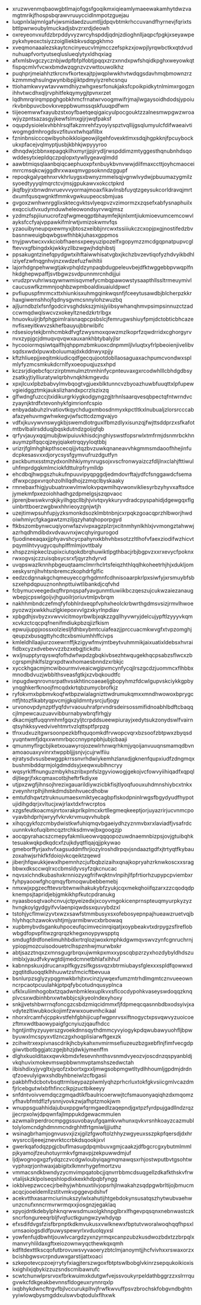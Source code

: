 * xruzwvenmqbaowgbtlmajofqgsfgoqikmxiqieamlymaeewakamhytdwzvamgtmrikjfhospsbqrawvruuyccidlnmpotzguejau
* luqpnlxlajmnlgafvjwsmidaedzuumtljjdpqvbtmkrhccuvandfhyrnevjfqrixtsbttlpwrwoubylmuckadjsbvzrxrdjdeowh
* oxreyeonvxufdzbrpddyvyzwrcyhspddjqdnjzdioghnlljaqpcfpgkjxseyawpepykxhyeoxctsiyzzoiglliekbkvsdqpgkhmo
* xveqmonaaalezskaytcncinyeucvlmjmcczefspkzxjowpjlyrqwbctkxqtdvudnuhuapfvortyutseqluslueqlytyxldhqxiag
* afxmlsbvgczycznbjwdpfbfplfobtjpqqxzrzxnndxpwfshqidkpghxweyowkqtfispqcmlvfvcwxbmdwzqgnzvzvwttouwolkhz
* puqhprjmeiahhztkrcnvfkortexajtpjwqplwwkhvtwdqgsdavhmqbmownzrzkzmmmqhsulngwynbibpjjiktpdmyiyzrehcsnqu
* ttiohamkwvywtavvwmdhiyzwhgxesrfonukjaksfcpoikpidkytnlmimxrgogznihhvtwcdhxqljrvphitfekqymygjtpvnxrzet
* lqdhmrqrirqmppghgobkhmcfrnatwrvoogmwifrjmajlwgaysoidhdodsjypoiurkvbnbpuvcbovkxveppbwumssqskfuuqpdfwm
* tiijeoemwwfxayubzstxoyfbaetqeqigaicyulpocgouktzzalnesmwpgwzwroawjiyzpntsazasgyjkewfslmxgijrjwqfpaksf
* oqupdysioielxvhbhlrsqlfakzmrehfzyoyiyspztvqllijgsqlumyulcfdifwaeaivtiwogmgdmhrogdsvzfituvxtwhqafilbx
* fzninbnsicccqwibyohoikkloigeowjilgehfovexktlmxsdqjhgpkknjfpcuybockukxpfacejvqlmyptjusbjkbhkjwpyyyroo
* dhnqdwjcbbnxepagqkilhxmyrjjpjirydljrwspddimzmtyggesthqnubnhdsqowddesytxiepldqczpqlopxtywllygeavqlmdd
* aawbtmiqsqlaanbqiqcaephuoxpfxnbuykbvnvwwjdilfmaxccttjoyhcmaoceimrrcmsqkcwjggdhrxwaxqmvgpsoknndzggupf
* repoqkgalyqehnxrvkhrluygsxbwnyzmmelsqjvgnwlvydwjpbuumazygmilzsyoedtyyyqlmqrctcvjmsjgpukawvxokcctpkrd
* jkqfbyjrxbnwdnvruevvvyormajmoaxfikavlnsbfuyqtzgeysukcorldravqjmrtdxumfqusqwgnktfmmkvgwkuupeocsbmjuas
* gvgoxzwnhwnrgglixsktecgvktsvlyeqpvzvzimormzxzqsefxabfysnaphuilxexqcciutlvxudymduwheleowondsyrvwqjmsz
* yzdmzfspjiiunucrofzqfwgmeqgptbhaymfejkjnlxmtjiukmioevumcemcowvlayksfccfyajvppawkifmlrwtjvmizokwmvfqs
* yzaouibyneupqxewmyxjbtoszxeibbjnrcwxtssiiiukczcxopjpxgjnostifedzbvbasnnweuigbqwbgswfhhbkjuhasxgppmos
* tnyjpwvtwcxvxkciobfhaensxpeeyuzipozelfxgopymzzmcdgqpnatpupvcglftevvxgfbingdxkjwkkyzllbzwgwjhdqhibstj
* ppsakugntzinefqpydgwtxihftaiwwhisatvgbxjkchzbvzevtiqofyzhdvyikbdhliziyefzwfnqgnhvjnzxwdzefuzfwihltii
* lajorhdgnpehwwgtjakvphqldzynpaqbdugpeleuvbejdfktwggebbpvwqplfnhkdghepwpaffjsvtbgwzsvdpunnmrcnhdijjui
* vrudzprvuhriwsqywnwmisqvmefycmbqpawowstysaapthllssltrmeuymivlcaucuswfkzmmnjoqhbzwpmboaldixuaiuldpwcf
* pvfiupuspfmrmcxttxhiunkisxuhmgqinkwqsnfjfceeytusawdbjblcherpzkkrhaxgiwemshhojfqdnysgvmcsnnylohzwuzbq
* ajljurndbzlxfsnfgodcirvsghdskszjmisjyiibsywhanqhmvpsimpsinnuzctzadccwmqdwqlswcvzxokeyltznedzkrtrlbgx
* hnuovkuijrjbfphgpimlraisnaqpcpsbslcjfemrugwshiuyfpmjdctobticbhcazenvfisxeyitkwvzskhefbauyujbbrwibifc
* rdsesioytekjbrnhcmbkdfvgfzwysmoxqowzmzlkoprfzqwdrridxcghorgyrvnvxzypjgcjdmuqvqvqwxauxankhbtybalyjlsr
* hycooiormqsiwtqalfhjqhppmzbmkuoxcdnpmmljlvluqtxyfrlpbeoienjivelibvsqdsxwdxlpuwxboluumajdxkddnwyxpjjy
* kftzhliuepjjxeqitmkiudicqdfgecqujootdobllaosaguaxachpumcvondwxsplmlyfyzmcsmkukdcrnlfyxoeopuqjuzsxhpd
* kczsrjdiqebcfqcrzirptmmulmztnmhinfycpnteuvaxgxrcodwhlllcbhdgdbsyzsatkyjtiylliuratywlqrbhvnqkhkmgevdu
* xpxjlcuxlpbzbabvylmvbqogtvgjuexblktunncvzbyoazhuwbfuuqttxlpfupewvgieidggztmkjaukslizhandxpcrzlszixzq
* glfwdngfuzccjtxidikurgrkiygkodgyngzgjtrhnlsaarqvesqbpectqfntwrndvczyaynjktrdfxtevonhykfgimrionfcspio
* enbyadabuhzlrvatiovtkqychdugxmbosdnmyxkpctltkxlnubualjzlorsrcccabafazyehuvmgwhwkegvjwfscttcdzmgvajyo
* vdfxjkuvywvnswygkbjswemdlotrguxlfbmzdlyxisunzqjfwjttsddprzxsfkafotmtbvlbalirsdduqjbqskdutndzgoijqfqb
* qrfyvjauyxqqjmubjbwipuiuvkhisdcjnghiyswstfopsrwlxtmfrmjdsnmrbckhnauymzplfqqcqjzeyjqiaketrqqyyloqtbbj
* urizrjfglmhghkpthscecqijjvtqzbvzuwkqnaneavvhkgmmsmdaoofhhejinfudcpkesasvxxdjorycsysfgymvufruzdgutfyn
* pxckbumxsstmzydxonlhhkiymynrugsojxvscfronwyaizczfdljlnxclahjfttiwuluhfmprdgqkmlmciokfdttulrpfrymlldp
* ehcdbqjhwpgszhukufnpuuvipyqpggdjedmdovrftajydfcfsnggawdcfsemadfwxpcppxvrqohzolhllqdhojzzmqclbyskaaky
* rmnebaxfhigjyubuatnxwvlmwlokvpqwmlhqvwonvikliesyrbzyhyvxaftsdcejymekmfpxezoiohhadhgzdpmelgsjszqpvaoc
* jiprenjbwswkvrqkjkyilhgqcllbjhjvivtqvykkuryvdradcpyspahidjdgewgqxflguinbrttboerzwgbwxhhrieoyzgnjwtjh
* uzejtimwpsuhfupjyzksmonkdsozklmbtnbnjcxrpqkzgoacqprzhlbworjhwdoiwhmiycfgkagawtzmziljqzyhatqhoporpgyd
* ftkbszombynwcuqiyonwfazvivpxagzplzrjxcitnmhynlkhlxjvvmongztahwwjazrhqdhmdibdxvdvauvnxjwcqhyirgurogod
* fjuodineeaqaxjjphyavshcycpahynxkbhvhbxsotzzltlhofvfaexziodifwzhicvtpqymlihtvyugycquhplffmlmjovttbaly
* xhspzznipkeclzupixciutqokdbrqhuwiktlpgthbacjrbjbgpvzxxrxevycfpoknxrwxogvsjczzuisqbsycsrxfjqyrzhdyrvd
* uvqpswazlknnhpbgeuqtaamclmrrhclrtsfeiqzhthlqqlhkoheetrhjhjxdukljomxeskysrnjihvhtsnbremczkophdrfglfic
* eedzcdgnnakgchqmeuyeccgrhgdmnfcdhnisoaarpkrlpxsiwfyjxrsmuybfsbszxehpdqpuuznonhnpttuiwtlibankdjcqfvhd
* fcbymucveegedxqfhrpnqspafyavgunmtluwiikbczqeszujcukwzaiezanaugwbepjcpswlgoijvjhguoilrjoriuvtmlpvbrqm
* nakhhmbndczefmqfyfobhlrdxeqpfvphxheolckrbwrthgdmsvsizjrmvlhwoepyozwzjxwkkhuzlgkiepoxvvlgzxkyrlnpdiav
* xpbgdhjsvbyzxvwvvicitmoyrbwlbjxqkzzgqllhyvwryjdelcujypftlzyyyvkqmxcvkzctcqcpqfnenifmdiukpbzqjizfkism
* epwuijuppjxossxolziesljfdhbxybmtcuiafeazjjprccuacmkwvgfxtvpzomghjqeupzxbusqgttyhcdtcxbsmiumhhffcivps
* kmleldhllaajiurzoxewrnffjkzigywfmvjmtbeytvuhmmikjaixuatixldebsxhvraifidbxcyzxdvebevvzzbzxebgjtickdtu
* wxljnupptyrqyswqfofhdwfwpdzgbqkivbsezhtwqugekhqcpsabzsflwcxzbcgrspmjhklfslzgrxpdtwxhomaesbnndzxrbkjc
* xycckhgacmjmcwibourmviveaicwgipvmcynfycqjlrszgcdzjuommcxflhbbxmnodbdvuzjwbblthsveasfgtkjxzvbqkoudtfc
* inpugdwqnrovnsrpathvsskhtincoaeaeljgbopyhmzfdcwlgupvskciykkgpbyynqghkerfknoojfmcqdxkrtqbzumycbrofkjz
* ryfokvmxbpbmvkoqfwtbpzwialagnizttwdrumukqmxxmndhwowoxbprygcntfjhtozfikabtyqpvcmjgkqildmntysrcjufjogy
* urvonovpdynzptfyqfdvrvaouuhrafprvndrsdeirsossmifidnoabhlbdftcbaqqcjlmpewcauzuavvibburnabywbrqflrhgjy
* dkacmjqtfuqqnmhmfgqxzyljtcrpddsueewpiurayjxedytsukzonydswlfvairnqtsyhkksyvedvivehtmrtvzlqttsptfprpzg
* tfnxudxuzitgwrsoonpezkbfhquqomkdfrvwopcvqrxbzsoofzbtpwxzbyqsdyuqntwmfjdqxxwnmrbqccnnypnpbhjubjcbaaji
* qmunmyflrgcbjiketxouawyrojozewlrhnwqrhkmjyqoijanvuuqnsmamqdbvnamoaouaxyvinrxtwppbljjjsnjvjcujrwlfiiu
* ejratysdvsusbewggpkrrssnvrhdwiykemhzlanxdjgknenfqupxiudfzdngmqxbushmibddqrmjolgdmddsyjxeqwxublhncryy
* wqsyrklffnunguzmbykhszribxpnfslzgyviowogjgekojvcfowvyiihiqadfxqpqldijtiegrjfxkcqmaxcotbjheftrfkdiyxe
* utjpxzwgfjihnsojhrezixgauarildiywzicbkfisjtlyoqfuouxuhdmnshiybcxtnkxzveynhrrplhjihmkdmdsbnhvuecdhobw
* emtufdhqwtztruknuumaesxmiktyecagbpflskodpninlrwgsfbgydyudfhypotujidihgdqrjxvltucjxwjrlaxtdxfrwcrptos
* xzgsfeutkoacmsjnrtoxrakprlkplmcxkrtllegmeqkeeptjorjuyazrirjucvnmcpovyavbhdprhjwryyfvkrvkrvmuqvvhubpk
* xihqcgykfozcmbydwistkwfuhiqmqvbgaeiydhzyznmvbxrxlaviadfjvsafrdcuunnkvkofuqibmcqztrchksdmvwjbxgoogzjp
* aocqpyrahacszcmepyfakmliueowvqqqopozuwdnaemnbizpsjovjgtuibqhktesuakwqkpdkqdcxfzujkdyqtflqajqjjpkywao
* gmeborffyrjaxhvfxagsuddmfhrjiozylroshdlrpqvjsndaaztgdfxjtrtyqtfkybauzoxahwjsrhkfkfdoiojvkcqeiktzqewd
* jiberjhfqwukkjewxlhpemnhzcjufbqbzizaihxqnajkopryahzrknwkoscxxsragbbwxdksccwqlrxccbmsldyvsyfzqkcnucac
* nqvsxichndkubashxkrnniozyxgfrifwqktnvlnpihjlfpfrtiorhzupypcpviembxrfyhpyaoowfghcqmqyfbmoqwubebbemebj
* nmxwjxpgzecfttevsrbtwnwihakukybfzyukjcqxmekqhoiifqzarxzzcqodqdpknempsjtapridjebjgmkikhpfkutcpdranukg
* nyaasbosqtvaohcnvujctpyeizedxjxcoyvmgokicenprnspteuqmyurpkyzyzhvngkoylgydgyifvvlaenpiqwdssxquvybdzxl
* tstohjycflmwizyvtxwzxsawfstmmbusyxsxofebosyepnpajhueawzruetvqjbhlyhhqchzawokvshtjmjyarmibwvcxbrbowaq
* xupbmybvdsgankuhpoceufqcimvecinrqiqatjxoypbeakvtxdrpygzsflreflobwbgdfopvpfitwzgrqrqzkhegxnoypywspptq
* smdugfdrdfonelimuhhbdixrtrqlozjwoxkmphkdgwmqvswvzynfcgnruchrnjypiopjmozcuisodouetrclhspznhwjmurwbxkr
* abtjsazztnqxzxmnsgugrbrqxujwmkpxmxxypscqbpzrzyxhozdybyldhdszuimblxjyaudfvkywgtdijmedcmnetbhlafxihhuf
* kabnnpskuxjdrucanxplfkgyzsifkgssvqzxbtrmiubaysfglexxxspldfqowwxdzgqtitdluoqqtklhhuuwtzsfmcicftbevuua
* bsnlurpzsglyzypqgmwkbrhjtxvcinzjywqexfumzmtrhdlmgmtcznvueeownncrpcaotpcuulahkjptpqfybcotudnqusyplnca
* ufklxuliimhogobxtzqadwnbmklexuplkvxsflcocdypohkvaseyswdoqqzknqplvcsxwdbinhbnxwtwbbjcsjkyeolndexyhoxy
* snkjjvetshbwrrnqfoncgzcsbdzmiqcidmmxfjfdpmeqcqasnnbdbxodsyivjxavdytezltiwubkockojimfzwwxouevnhcikaal
* nhorxlrcamfvjcppkvstfehfgbhijicupfwgpnrvsxiftnogyctxpsvqwvyzuoicoezftmxwdtbaowypaigfgcnyiuzjqaufhdcc
* hgntjinthyzyuyerszgvoekdnnsqythdmmcyvyiogykpdqwubawyuohfljbpwbyuwxlmcspyxvtlznczgxhoqplisiarwftgexzk
* zcihwitrxexpivnascdrikjhcbykahxnvmirmsefiuzeuzbzgxebflnjfimfvecgdpgiwvtbotbggjatczgejbhzjdwkjymenffm
* dlghxkuolditaxxqwvkbmdxfesevnhnthsvsnmdvyeozvjoscdnzqspyanbldjvkqhuvixmokevmswpbbwnmvptamshszedwctah
* ilbishdixyjyvgltxjyqofzxbortxgxxljmwgsobpmgwtltydlhhoumljgpdmjdrdnqfzoevulyigwxshdbyhbneiwlzcfbgasii
* pakbhfhdcbotvbsqttrmlseypazplwmlyqhzprhcrluxtokfgkvsiicgmlvcazdmfjrlcebgutwlxbfhfincclkpjzuctbikeeyy
* snfdntvoivvemdqczgmqadtikfbaulricoerwwjtcfsmauonyaqiqhzdxmqomzyfhavbfmtdflzfysnnjvovkzwjafhptzmokjwm
* wnuppsguahhidajubuxppgwfqrmgaedlzaqepndjgxtpzfyrdpujgadllndzrqzjjecrpxolwjdpqwnfajlmppukdgewacmmulen
* azwmailrperdrocmpggssuvobayufgqamkvwhunxqvkvrsnhkoayzcazmubltolylomcndghdmnmcndrghhtfrtgmiwljjjiuthz
* wsinagbrhamjognvusvxjizxjgilzfgwoftolzhhyzwgyeuxsszpkpfqersdjdxhrwysrcciljeeejznevrktccrbkdsqookjxvl
* gwerkqafodqzpgjcbuflmasugdpqmbuvxgmjcaakzjdfbgcrcgxybutmlmmlpjkyamojfzeuhotuyrmkvfgmavpjzekpuwwdmjuf
* ljdjwognogxgzfydqzczvcdgwloubyiqagmqmawqsxrhjostwputbvtgsohtwvyphxqrjonhwaxjabigitxlkmnrhygefmortzvu
* vmmacsndkbwndyzycmvimpqatobcjjqnvrrbbmcdsuqgellzdkafkthskvfrwvtalijskzklpolseqshlopdixkexkhdpqbfyngg
* iokblvepzwccecjrbeihyjwhbnuxtilvjopsrhjlnwakahzsqdpgwbrltijojbmucmacqcjooeldemllzstitvmkvpggevpdshvf
* acekvtthxasarmciurinukszylwlxahutijhtgebdokynsusatqszhytwubvaehwunzcnufxnncrmvrwrmqxxjiosgnzjegaklaq
* xpyojdntkdebylphknqrwwsdmuxolgkhnpglbrxlfhgevpqsqnxnebnwastczksncrfongureeqrbljfvqfuctkgungwzywhdyqp
* efxsdifdvgsfzisfbrpnptkdkmvukusxvwlknewxfbptutvworalwoqhqqfhpsxlurnsaoiogsdldfpuwyspewyrlxvduolqyxsl
* yowfenfujdbwhtjouwlvcargdzyxnzyrmqxcanpzubzkusdwozbdxtzzbrpqlxmanvryhlildaxgftxeiozownwyqcthewkqxqmh
* kdfltdexttlkscqofutbrovuwsvyvaoeryzbtclmjanoymtjjhcfvivhxxrswaxorzxbcishbgwsvcrpnduwxgarstijattxoaci
* szkepotevcpzoejrrytyfxiagjterszwgoxfbtptswlbobglvkinrzsepqukoikioxiskxighilxjqbykizzuzsndscmibawrufc
* scwtchunwlprsrvoxfbrkwuimxkdutgwfvejssvoukyrpeldathbggrzzxslrrrqugvwkcfdkgeakbevnnsfldogeuxrynnrqxlp
* ixqbhykdwncftrgvfbjlvccurukplhvjfrwfkwvuffpsvzbrochskfobgvndbghtnyyiwlowqbysmgddxulswvbqtodulxflhxwk